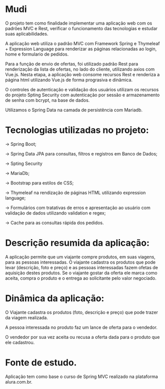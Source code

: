 # Mudi

O projeto tem como finalidade implementar uma aplicação web com os padrões MVC e Rest, verificar o funcionamento das tecnologias e estudar suas aplicabilidades. 

A aplicação web utiliza o padrão MVC com Framework Spring e Thymeleaf + Expression Language para renderizar as páginas relacionadas ao login, home e formulario de pedidos. 

Para a função de envio de ofertas, foi utilizado padrão Rest para renderização da lista de ofertas, no lado do cliente, utilizando axios com Vue.js. Nesta etapa, a aplicação web consome recursos Rest e renderiza a página html utilizando Vue.js de forma prograsiva e dinâmica. 

O controles de autenticação e validação dos usuários utilizam os recursos do projeto Spting Security com autenticação por sessão e armazenamento de senha com bcrypt, na base de dados.

Utilizamos o Spring Data na camada de persistência com Mariadb.

# Tecnologias utilizadas no projeto:
 -> Spring Boot;
 
 -> Spring Data JPA para consultas, filtros e registros em Banco de Dados;
 
 -> Spting Security
 
 -> MariaDb;
 
 -> Bootstrap para estilos de CSS;
 
 -> Thymeleaf na rendização de páginas HTML utilizando expression language;
 
 -> Formulários com tratativas de erros e apresentação ao usuário com validação de dados utilizando validation e regex;
 
 -> Cache para as consultas rápida dos pedidos.
  
# Descrição resumida da aplicação:

A aplicação permite que um viajante compre produtos, em suas viagens, para as pessoas interessadas. O viajante cadastra os produtos que pode levar (descrição, foto e preço) e as pessoas interessadas fazem ofetas de aquisição destes produtos. Se o viajante gostar da oferta ele marca como aceita, compra o produto e o entrega ao solicitante pelo valor negociado.

# Dinâmica da aplicação:

 O Viajante cadastra os produtos (foto, descrição e preço) que pode trazer da viagem realizada.
 
 A pessoa interessada no produto faz um lance de oferta para o vendedor. 
 
 O vendedor por sua vez aceita ou recusa a oferta dada para o produto que ele cadastrou. 
  
 # Fonte de estudo. 
 Aplicação tem como base o curso de Spring MVC realizado na plataforma alura.com.br.
